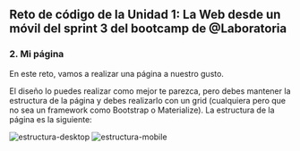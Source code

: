 ﻿## Reto de código de la Unidad 1: La Web desde un móvil del sprint 3 del bootcamp de @Laboratoria

 ### 2. Mi página

 En este reto, vamos a realizar una página a nuestro gusto.

 El diseño lo puedes realizar como mejor te parezca, pero debes mantener la estructura de la página y debes realizarlo con un grid (cualquiera pero que no sea un framework como Bootstrap o Materialize). La estructura de la página es la siguiente:

 ![estructura-desktop](https://fotos.subefotos.com/96310ab1792b58d541bd9d5aa28c65b1o.png)
 ![estructura-mobile](https://fotos.subefotos.com/aa520a69bbbda90a44941239a30ea7e5o.png)
